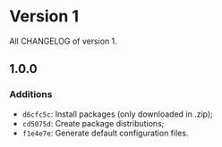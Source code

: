 # Version 1

All CHANGELOG of version 1.

## 1.0.0

### Additions

- `d6cfc5c`: Install packages (only downloaded in .zip);
- `cd5075d`: Create package distributions;
- `f1e4e7e`: Generate default configuration files.